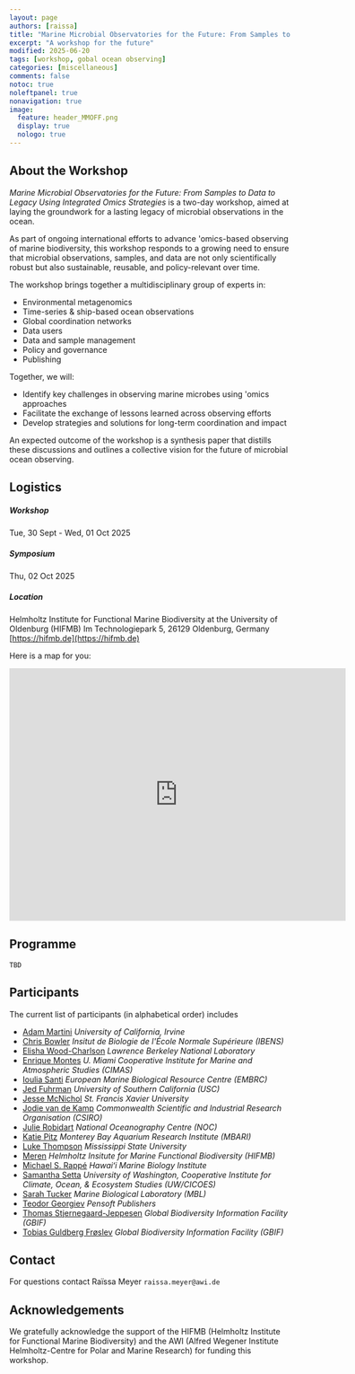 ```yaml
---
layout: page
authors: [raissa]
title: "Marine Microbial Observatories for the Future: From Samples to Data to Legacy"
excerpt: "A workshop for the future"
modified: 2025-06-20
tags: [workshop, gobal ocean observing]
categories: [miscellaneous]
comments: false
notoc: true
noleftpanel: true
nonavigation: true
image:
  feature: header_MMOFF.png
  display: true
  nologo: true
---
```


## About the Workshop
_Marine Microbial Observatories for the Future: From Samples to Data to Legacy Using Integrated Omics Strategies_ is a two-day workshop, aimed at laying the groundwork for a lasting legacy of microbial observations in the ocean.

As part of ongoing international efforts to advance 'omics-based observing of marine biodiversity, this workshop responds to a growing need to ensure that microbial observations, samples, and data are not only scientifically robust but also sustainable, reusable, and policy-relevant over time.

The workshop brings together a multidisciplinary group of experts in:

* Environmental metagenomics
* Time-series & ship-based ocean observations
* Global coordination networks
* Data users
* Data and sample management
* Policy and governance
* Publishing

Together, we will:

* Identify key challenges in observing marine microbes using 'omics approaches
* Facilitate the exchange of lessons learned across observing efforts
* Develop strategies and solutions for long-term coordination and impact

An expected outcome of the workshop is a synthesis paper that distills these discussions and outlines a collective vision for the future of microbial ocean observing.

## Logistics
##### Workshop
Tue, 30 Sept - Wed, 01 Oct 2025 

##### Symposium
Thu, 02 Oct 2025

##### Location
Helmholtz Institute for Functional Marine Biodiversity at the University of Oldenburg (HIFMB) 
Im Technologiepark 5, 26129 Oldenburg, Germany 
[https://hifmb.de](https://hifmb.de)

Here is a map for you:

<p><center>
<iframe src="https://www.google.com/maps/embed?pb=!1m18!1m12!1m3!1d2392.8755266399307!2d8.172422278515025!3d53.15406087223417!2m3!1f0!2f0!3f0!3m2!1i1024!2i768!4f13.1!3m3!1m2!1s0x47b6dfcd31a139a3%3A0xe17f26e2f76ff2c8!2sHelmholtz%20Institute%20for%20Functional%20Marine%20Biodiversity%20at%20the%20University%20of%20Oldenburg!5e0!3m2!1sen!2sde!4v1734100072289!5m2!1sen!2sde" width="600" height="450" style="border:0" allowfullscreen=""></iframe>
</center></p>

## Programme
`TBD`

## Participants

The current list of participants (in alphabetical order) includes
* [Adam Martini](https://faculty.sites.uci.edu/martinylab/) _University of California, Irvine_
* [Chris Bowler](https://www.embl.org/topics/tara/research/chris-bowler/) _Insitut de Biologie de l'École Normale Supérieure (IBENS)_
* [Elisha Wood-Charlson](https://schmidtocean.org/person/elisha-wood-charlson/) _Lawrence Berkeley National Laboratory_
* [Enrique Montes](https://www.aoml.noaa.gov/people/enrique-montes/) _U. Miami Cooperative Institute for Marine and Atmospheric Studies (CIMAS)_ 
* [Ioulia Santi](https://www.embrc.eu/our-team/) _European Marine Biological Resource Centre (EMBRC)_
* [Jed Fuhrman](https://dornsife.usc.edu/fuhrmanlab/__trashed-4/) _University of Southern California (USC)_
* [Jesse McNichol](https://www.stfx.ca/faculty-staff/jesse-mcnichol) _St. Francis Xavier University_
* [Jodie van de Kamp](https://people.csiro.au/V/J/Jodie-Vandekamp) _Commonwealth Scientific and Industrial Research Organisation (CSIRO)_
* [Julie Robidart](https://noc.ac.uk/n/Julie%20Robidart) _National Oceanography Centre (NOC)_
* [Katie Pitz](https://www.mbari.org/person/kathleen-pitz/) _Monterey Bay Aquarium Research Institute (MBARI)_
* [Luke Thompson](https://www.aoml.noaa.gov/luke-thompson/) _Mississippi State University_
* [Meren](https://merenlab.org/people/) _Helmholtz Insitute for Marine Functional Biodiversity (HIFMB)_
* [Michael S. Rappé](https://rappelab.wordpress.com/people/) _Hawaiʻi Marine Biology Institute_
* [Samantha Setta](https://www.pmel.noaa.gov/people/dr-samantha-setta) _University of Washington, Cooperative Institute for Climate, Ocean, & Ecosystem Studies (UW/CICOES)_
* [Sarah Tucker](https://sarahjtucker.com) _Marine Biological Laboratory (MBL)_
* [Teodor Georgiev](https://pensoft.net/teodor_georgiev) _Pensoft Publishers_
* [Thomas Stjernegaard-Jeppesen](https://dk.linkedin.com/in/thomas-stjernegaard-jeppesen-29b55011) _Global Biodiversity Information Facility (GBIF)_
* [Tobias Guldberg Frøslev](https://globe.ku.dk/staff-list/?pure=en/persons/213201) _Global Biodiversity Information Facility (GBIF)_

## Contact
For questions contact Raïssa Meyer `raissa.meyer@awi.de` 

## Acknowledgements
We gratefully acknowledge the support of the HIFMB (Helmholtz Institute for Functional Marine Biodiversity) and the AWI (Alfred Wegener Institute Helmholtz-Centre for Polar and Marine Research) for funding this workshop.

